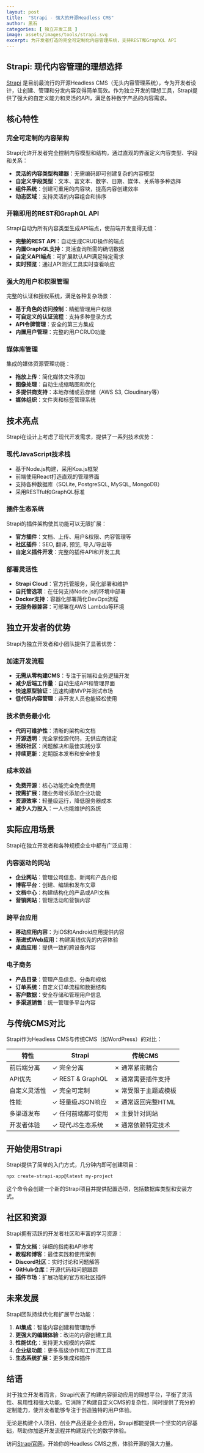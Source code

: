 ```yaml
---
layout: post
title:  "Strapi - 强大的开源Headless CMS"
author: 黑石
categories: [ 独立开发工具 ]
image: assets/images/tools/strapi.svg
excerpt: 为开发者打造的完全可定制化内容管理系统，支持REST和GraphQL API
---
```


## Strapi: 现代内容管理的理想选择

[Strapi](https://strapi.io/) 是目前最流行的开源Headless CMS（无头内容管理系统），专为开发者设计，让创建、管理和分发内容变得简单高效。作为独立开发的理想工具，Strapi提供了强大的自定义能力和灵活的API，满足各种数字产品的内容需求。

## 核心特性

### 完全可定制的内容架构

Strapi允许开发者完全控制内容模型和结构，通过直观的界面定义内容类型、字段和关系：

- **灵活的内容类型构建器**：无需编码即可创建复杂的内容模型
- **自定义字段类型**：文本、富文本、数字、日期、媒体、关系等多种选择
- **组件系统**：创建可重用的内容块，提高内容创建效率
- **动态区域**：支持灵活的内容组合和排序

### 开箱即用的REST和GraphQL API

Strapi自动为所有内容类型生成API端点，使前端开发变得无缝：

- **完整的REST API**：自动生成CRUD操作的端点
- **内置GraphQL支持**：灵活查询所需的确切数据
- **自定义API端点**：可扩展默认API满足特定需求
- **实时预览**：通过API测试工具实时查看响应

### 强大的用户和权限管理

完整的认证和授权系统，满足各种复杂场景：

- **基于角色的访问控制**：精细管理用户权限
- **可自定义的认证流程**：支持多种登录方式
- **API令牌管理**：安全的第三方集成
- **内置用户管理**：完整的用户CRUD功能

### 媒体库管理

集成的媒体资源管理功能：

- **拖放上传**：简化媒体文件添加
- **图像处理**：自动生成缩略图和优化
- **多提供商支持**：本地存储或云存储（AWS S3, Cloudinary等）
- **媒体组织**：文件夹和标签管理系统

## 技术亮点

Strapi在设计上考虑了现代开发需求，提供了一系列技术优势：

### 现代JavaScript技术栈

- 基于Node.js构建，采用Koa.js框架
- 前端使用React打造直观的管理界面
- 支持各种数据库（SQLite, PostgreSQL, MySQL, MongoDB）
- 采用RESTful和GraphQL标准

### 插件生态系统

Strapi的插件架构使其功能可以无限扩展：

- **官方插件**：文档、上传、用户&权限、内容管理等
- **社区插件**：SEO, 翻译, 预览, 导入/导出等
- **自定义插件开发**：完整的插件API和开发工具

### 部署灵活性

- **Strapi Cloud**：官方托管服务，简化部署和维护
- **自托管选项**：在任何支持Node.js的环境中部署
- **Docker支持**：容器化部署简化DevOps流程
- **无服务器兼容**：可部署在AWS Lambda等环境

## 独立开发者的优势

Strapi为独立开发者和小团队提供了显著优势：

### 加速开发流程

- **无需从零构建CMS**：专注于前端和业务逻辑开发
- **减少后端工作量**：自动生成API和管理界面
- **快速原型验证**：迅速构建MVP并测试市场
- **低代码内容管理**：非开发人员也能轻松使用

### 技术债务最小化

- **代码可维护性**：清晰的架构和文档
- **开源透明**：完全掌控源代码，无供应商锁定
- **活跃社区**：问题解决和最佳实践分享
- **持续更新**：定期版本发布和安全修复

### 成本效益

- **免费开源**：核心功能完全免费使用
- **按需扩展**：随业务增长添加企业功能
- **资源效率**：轻量级运行，降低服务器成本
- **减少人力投入**：一人也能维护的系统

## 实际应用场景

Strapi在独立开发者和各种规模企业中都有广泛应用：

### 内容驱动的网站

- **企业网站**：管理公司信息、新闻和产品介绍
- **博客平台**：创建、编辑和发布文章
- **文档中心**：构建结构化的产品或API文档
- **营销网站**：管理活动和营销内容

### 跨平台应用

- **移动应用内容**：为iOS和Android应用提供内容
- **渐进式Web应用**：构建离线优先的内容体验
- **桌面应用**：提供一致的跨设备内容

### 电子商务

- **产品目录**：管理产品信息、分类和规格
- **订单系统**：自定义订单流程和数据结构
- **客户数据**：安全存储和管理用户信息
- **多渠道销售**：统一管理多平台内容

## 与传统CMS对比

Strapi作为Headless CMS与传统CMS（如WordPress）的对比：

| 特性 | Strapi | 传统CMS |
|------|--------|---------|
| 前后端分离 | ✓ 完全分离 | ✗ 通常紧密耦合 |
| API优先 | ✓ REST & GraphQL | ✗ 通常需要插件支持 |
| 自定义灵活性 | ✓ 完全可定制 | ✗ 常受限于主题或模板 |
| 性能 | ✓ 轻量级JSON响应 | ✗ 通常返回完整HTML |
| 多渠道发布 | ✓ 任何前端都可使用 | ✗ 主要针对网站 |
| 开发者体验 | ✓ 现代JS生态系统 | ✗ 通常依赖特定技术 |

## 开始使用Strapi

Strapi提供了简单的入门方式，几分钟内即可创建项目：

```bash
npx create-strapi-app@latest my-project
```

这个命令会创建一个新的Strapi项目并提供配置选项，包括数据库类型和安装方式。

## 社区和资源

Strapi拥有活跃的开发者社区和丰富的学习资源：

- **官方文档**：详细的指南和API参考
- **教程和博客**：最佳实践和使用案例
- **Discord社区**：实时讨论和问题解答
- **GitHub仓库**：开源代码和问题跟踪
- **插件市场**：扩展功能的官方和社区插件

## 未来发展

Strapi团队持续优化和扩展平台功能：

1. **AI集成**：智能内容创建和管理助手
2. **更强大的编辑体验**：改进的内容创建工具
3. **性能优化**：支持更大规模的内容库
4. **企业级功能**：更多高级协作和工作流工具
5. **生态系统扩展**：更多集成和插件

## 结语

对于独立开发者而言，Strapi代表了构建内容驱动应用的理想平台，平衡了灵活性、易用性和强大功能。它消除了构建自定义CMS的复杂性，同时提供了充分的定制能力，使开发者能够专注于创造独特的用户体验。

无论是构建个人项目、创业产品还是企业应用，Strapi都能提供一个坚实的内容基础，帮助你加速开发流程并构建现代化的数字体验。

访问[Strapi官网](https://strapi.io/)，开始你的Headless CMS之旅，体验开源的强大力量。 